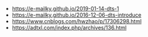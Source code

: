 - https://e-mailky.github.io/2019-01-14-dts-1
- https://e-mailky.github.io/2016-12-06-dts-introduce
- https://www.cnblogs.com/hwzhao/p/17306298.html
- https://adtxl.com/index.php/archives/136.html